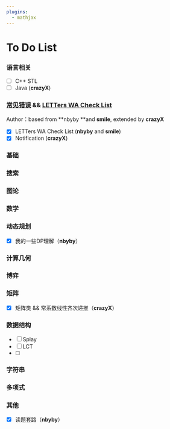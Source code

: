 ```yaml
---
plugins:
  - mathjax
---
```


# To Do List

### 语言相关

* [ ] C++ STL
* [ ] Java \(**crazyX**\)

### [常见错误](/chang-jian-ji-chu-cuo-wu-andand-letters-wa-check-list.md) && [LETTers WA Check List](/chang-jian-ji-chu-cuo-wu-andand-letters-wa-check-list/letters-wa-check-list.md)

Author：based from **nbyby **and **smile**, extended by **crazyX**

* [x] LETTers WA Check List \(**nbyby** and **smile**\)
* [x] Notification \(**crazyX**\)

### 基础

### 搜索

### 图论

### 数学

### 动态规划

* [x] 我的一些DP理解（**nbyby**）

### 计算几何

### 博弈

### 矩阵

* [x] 矩阵类 && 常系数线性齐次递推（**crazyX**）

### 数据结构

* [ ] Splay
* [ ] LCT
* [ ] 
### 字符串

### 多项式

### 其他

* [x] 读题套路（**nbyby**）



